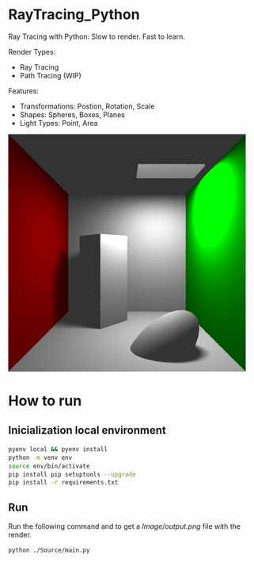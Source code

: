 # RayTracing_Python
 Ray Tracing with Python: Slow to render. Fast to learn.

 Render Types:
 - Ray Tracing
 - Path Tracing (WIP)

 Features:
 - Transformations: Postion, Rotation, Scale
 - Shapes: Spheres, Boxes, Planes
 - Light Types: Point, Area

 ![Example Image](./Images/example.png)

# How to run

## Inicialization local environment

```bash
pyenv local && pyenv install
python -m venv env
source env/bin/activate
pip install pip setuptools --upgrade
pip install -r requirements.txt
```

## Run

Run the following command and to get a *Image/output.png* file with the render.
```bash
python ./Source/main.py 
```


